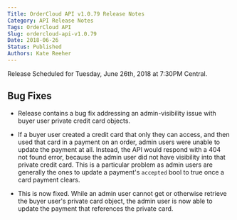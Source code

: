 ```yaml
---
Title: OrderCloud API v1.0.79 Release Notes
Category: API Release Notes
Tags: OrderCloud API
Slug: ordercloud-api-v1.0.79
Date: 2018-06-26
Status: Published
Authors: Kate Reeher
---
```


Release Scheduled for Tuesday, June 26th, 2018 at 7:30PM Central.

## Bug Fixes
- Release contains a bug fix addressing an admin-visibility issue with buyer user private credit card objects. 

- If a buyer user created a credit card that only they can access, and then used that card in a payment on an order, admin users were unable to update the payment at all. Instead, the API would respond with a 404 not found error, because the admin user did not have visibility into that private credit card. This is a particular problem as admin users are generally the ones to update a payment's `accepted` bool to true once a card payment clears. 

- This is now fixed. While an admin user cannot get or otherwise retrieve the buyer user's private card object, the admin user is now able to update the payment that references the private card. 

